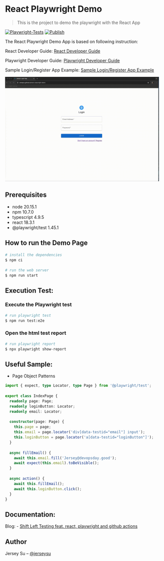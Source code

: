 # React Playwright Demo

> This is the project to demo the playwright with the React App

[![Playwright-Tests](https://github.com/jerseysu/react-playwright-demo/actions/workflows/playwright.yml/badge.svg)](https://github.com/jerseysu/react-playwright-demo/actions/workflows/playwright.yml)
[![Publish](https://github.com/jerseysu/react-playwright-demo/actions/workflows/pages/pages-build-deployment/badge.svg?branch=main)](https://github.com/jerseysu/react-playwright-demo/actions/workflows/pages/pages-build-deployment)

The React Playwright Demo App is based on following instruction:

React Developer Guide: [React Developer Guide](https://react.dev/)

Playwright Developer Guide: [Playwright Developer Guide](https://playwright.dev/)

Sample Login/Register App Example: [Sample Login/Register App Example](https://medium.com/@prabhashi.mm/create-a-simple-react-app-typescript-with-login-register-pages-using-create-react-app-e5c12dd6db53)

![](devopsday.gif)

## Prerequisites

- node 20.15.1
- npm 10.7.0
- typescript 4.9.5
- react 18.3.1
- @playwright/test 1.45.1

## How to run the Demo Page

```sh
# install the dependencies
$ npm ci

# run the web server
$ npm run start
```

## Execution Test:

### Execute the Playwright test

```sh
# run playwright test
$ npm run test:e2e
```

### Open the html test report

```sh
# run playwright report
$ npx playwright show-report
```

## Useful Sample:

- Page Object Patterns

```typescript
import { expect, type Locator, type Page } from '@playwright/test';

export class IndexPage {
  readonly page: Page;
  readonly loginButton: Locator;
  readonly email: Locator;

  constructor(page: Page) {
    this.page = page;
    this.email = page.locator('div[data-testid="email"] input');
    this.loginButton = page.locator('a[data-testid="loginButton"]');
  }

  async fillEmail() {
    await this.email.fill('Jersey@devopsday.good');
    await expect(this.email).toBeVisible();
  }

  async action() {
    await this.fillEmail();
    await this.loginButton.click();
  }
}
```

## Documentation:

Blog: - [Shift Left Testing feat. react, playwright and github actions](https://medium.com/@loverjersey/%E7%95%B6%E6%B8%AC%E8%A9%A6%E9%96%8B%E5%A7%8B%E5%B7%A6%E7%A7%BB-feat-react-playwright-and-github-action-f5e87d999cd6)

## Author

Jersey Su – [@jerseysu](https://twitter.com/jersey_su)
